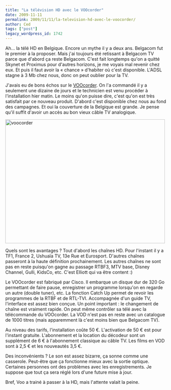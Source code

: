 ```yaml
---
title: "La télévision HD avec le VOOcorder"
date: 2009-11-11
permalink: 2009/11/11/la-television-hd-avec-le-voocorder/
author: Ced
tags: ["post"]
legacy_wordpress_id: 1742
---
```


Ah… la télé HD en Belgique. Encore un mythe il y a deux ans. Belgacom fut le premier à la proposer. Mais j'ai toujours été retissant à Belgacom TV parce que d'abord ça reste Belgacom. C'est fait longtemps qu'on a quitté Skynet et Proximus pour d'autres horizons, je me voyais mal revenir chez eux. Et puis il faut avoir la « chance » d'habiter où c'est disponible. L'ADSL stagne à 3 Mb chez nous, donc on peut oublier pour la TV.

J'avais eu de bons échos sur le [VOOcorder](http://www.voo.be/voocorder). On l'a commandé il y a seulement une dizaine de jours et le technicien est venu procéder à l'installation hier matin. Le moins qu'on puisse dire, c'est qu'on est très satisfait par ce nouveau produit. D'abord c'est disponible chez nous au fond des campagnes. Et oui la couverture de la Belgique est grande. Je pense qu'il suffit d'avoir un accès au bon vieux câble TV analogique.

<!-- excerpt -->

[<img class="alignnone size-full wp-image-1743" title="voocorder" src="https://64k.be/wp-content/uploads/2009/11/voocorder.jpg" alt="voocorder" width="500" height="389" />](http://www.voo.be/voocorder)

Quels sont les avantages ? Tout d'abord les chaînes HD. Pour l'instant il y a TF1, France 2, Ushuaïa TV, 13e Rue et Eurosport. D'autres chaînes passeront à la haute définition prochainement. Les autres chaînes ne sont pas en reste puisqu'on gagne au passage RTBF3, MTV base, Disney Channel, Gulli, KidsCo, etc. C'est Elliott qui va être content :)

Le VOOcorder est fabriqué par Cisco. Il embarque un disque dur de 320 Go permettant de faire pause, enregistrer un programme lorsqu'on en regarde un autre (double tuner), etc. La fonction Catch Up permet de revoir les programmes de la RTBF et de RTL-TVI. Accompagnée d'un guide TV, l'interface est assez bien conçue. Un point important : le changement de chaîne est vraiment rapide. On peut même contrôler sa télé avec la télécommande du VOOcorder. La VOD n'est pas en reste avec un catalogue de 1000 titres (mais apparemment là c'est moins bien que Belgacom TV).

Au niveau des tarifs, l'installation coûte 50 €. L'activation de 50 € est pour l'instant gratuite. L'abonnement et la location du décodeur sont un supplément de 6 € à l'abonnement classique au câble TV. Les films en VOD sont à 2,5 € et les nouveautés 3,5 €.

Des inconvénients ? Le son est assez bizarre, ça sonne comme une casserole. Peut-être que ça fonctionne mieux avec la sortie optique. Certaines personnes ont des problèmes avec les enregistrements. Je suppose que tout ça sera réglé lors d'une future mise à jour.

Bref, Voo a trainé à passer à la HD, mais l'attente valait la peine.

